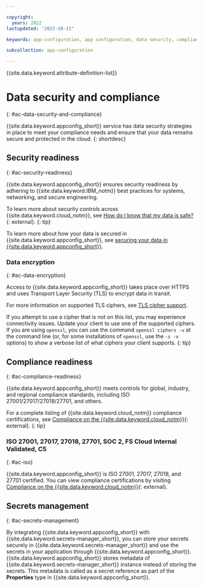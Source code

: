 ```yaml
---

copyright:
  years: 2022
lastupdated: "2022-10-11"

keywords: app-configuration, app configuration, data security, compliance, data security and compliance

subcollection: app-configuration

---
```


{{site.data.keyword.attribute-definition-list}}

# Data security and compliance
{: #ac-data-security-and-compliance}

{{site.data.keyword.appconfig_short}} service has data security strategies in place to meet your compliance needs and ensure that your data remains secure and protected in the cloud.
{: shortdesc}

## Security readiness
{: #ac-security-readiness}

{{site.data.keyword.appconfig_short}} ensures security readiness by adhering to {{site.data.keyword.IBM_notm}} best practices for systems, networking, and secure engineering.

To learn more about security controls across {{site.data.keyword.cloud_notm}}, see [How do I know that my data is safe?](/docs/overview?topic=overview-security#security){: external}.
{: tip}

To learn more about how your data is secured in {{site.data.keyword.appconfig_short}}, see [securing your data in {{site.data.keyword.appconfig_short}}](https://cloud.ibm.com/docs/app-configuration?topic=app-configuration-ac-securing-your-data).

### Data encryption
{: #ac-data-encryption}

Access to {{site.data.keyword.appconfig_short}} takes place over HTTPS and uses Transport Layer Security (TLS) to encrypt data in transit.

For more information on supported TLS ciphers, see [TLS cipher support](/docs/app-configuration?topic=app-configuration-ac-cipher-support).

If you attempt to use a cipher that is not on this list, you may experience connectivity issues. Update your client to use one of the supported ciphers. If you are using `openssl`, you can use the command `openssl ciphers -v` at the command line (or, for some installations of `openssl`, use the `-s -v` options) to show a verbose list of what ciphers your client supports.
{: tip}

## Compliance readiness
{: #ac-compliance-readiness}

{{site.data.keyword.appconfig_short}} meets controls for global, industry, and regional compliance standards, including ISO
27001/27017/27018/27701, and others.

For a complete listing of {{site.data.keyword.cloud_notm}} compliance certifications, see [Compliance on the {{site.data.keyword.cloud_notm}}](https://ibm.com/cloud/compliance){: external}.
{: tip}

### ISO 27001, 27017, 27018, 27701, SOC 2, FS Cloud Internal Validated, C5
{: #ac-iso}

{{site.data.keyword.appconfig_short}} is ISO 27001, 27017, 27018, and 27701 certified. You can view compliance certifications by visiting [Compliance on the {{site.data.keyword.cloud_notm}}](https://ibm.com/cloud/compliance){: external}.

## Secrets management
{: #ac-secrets-management}

By integrating {{site.data.keyword.appconfig_short}} with {{site.data.keyword.secrets-manager_short}}, you can store your secrets securely in {{site.data.keyword.secrets-manager_short}} and use the secrets in your application through {{site.data.keyword.appconfig_short}}. {{site.data.keyword.appconfig_short}} stores metadata of {{site.data.keyword.secrets-manager_short}} instance instead of storing the secrets. This metadata is called as a secret reference as part of the **Properties** type in {{site.data.keyword.appconfig_short}}.
